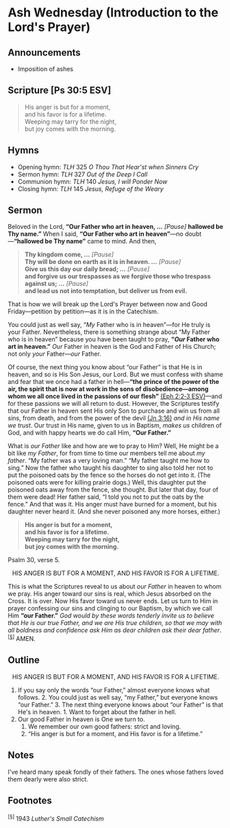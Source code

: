 <head>
<meta charset="utf-8">
<style>
</style>
<title>sermon</title>
</head>

# Ash Wednesday (Introduction to the Lord's Prayer)

## Announcements

* Imposition of ashes

## Scripture [Ps 30:5 ESV]

> His anger is but for a moment,  
> and his favor is for a lifetime.  
> Weeping may tarry for the night,  
> but joy comes with the morning.

## Hymns

* Opening hymn: _TLH_ 325 _O Thou That Hear'st when Sinners Cry_
* Sermon hymn: _TLH_ 327 _Out of the Deep I Call_
* Communion hymn: _TLH_ 140 _Jesus, I will Ponder Now_
* Closing hymn: _TLH_ 145 _Jesus, Refuge of the Weary_

## Sermon

Beloved in the Lord, **“Our Father who art in heaven, …** _[Pause]_ **hallowed be Thy name.”** When I said, **“Our Father who art in heaven”**—no doubt—**“hallowed be Thy name”** came to mind.
And then,

> **Thy kingdom come, …** _[Pause]_  
> **Thy will be done on earth as it is in heaven. …** _[Pause]_  
> **Give us this day our daily bread; …** _[Pause]_  
> **and forgive us our trespasses as we forgive those who trespass against us; …** _[Pause]_  
> **and lead us not into temptation, but deliver us from evil.**  

That is how we will break up the Lord's Prayer between now and Good Friday—petition by petition—as it is in the Catechism.

You could just as well say, “_My_ Father who is in heaven”—for He truly is your Father.
Nevertheless, there is something strange about “My Father who is in heaven” because you have
been taught to pray, **“_Our_ Father who art in heaven.”**
_Our_ Father in heaven is the God and Father of His Church; not only _your_ Father—_our_ Father.

Of course, the next thing you know about “our Father” is that He is in heaven,
and so is His Son Jesus, our Lord.
But we must confess with shame and fear that we once had a father in hell—**“the prince of the power of the air, the spirit that is now at work in the sons of disobedience—among whom we all once lived in the passions of our flesh”** [(Eph 2:2‑3 ESV)](http://www.esvbible.org/Ephesians%202%3A2-3/)—and for these passions we will all return to dust.
However, the Scriptures testify that our Father in heaven sent His only Son to purchase and win us from all sins, from death, and from the power of the devil [(Jn 3:16)](http://www.esvbible.org/John%203%3A16/) _and in His name we trust_.
Our trust in His name, given to us in Baptism, _makes us_ children of God,
and with happy hearts we do call Him, **“Our Father.”**

What is _our Father_ like and how are we to pray to Him? Well, He might be a bit like _my Father_, for from time to time our members tell me about _my father_.
“My father was a very loving man.” “My father taught me how to sing.”
Now the father who taught his daughter to sing also told her not to put the poisoned oats
by the fence so the horses do not get into it.
(The poisoned oats were for killing prairie dogs.)
Well, this daughter put the poisoned oats away from the fence, she thought.
But later that day, four of them were dead!
Her father said, “I told you not to put the oats by the fence.” And that was it.
His anger must have burned for a moment, but his daughter never heard it.
(And she never poisoned any more horses, either.)

> **His anger is but for a moment,**  
> **and his favor is for a lifetime.**  
> **Weeping may tarry for the night,**  
> **but joy comes with the morning.**

Psalm 30, verse 5.

<center>HIS ANGER IS BUT FOR A MOMENT, AND HIS FAVOR IS FOR A LIFETIME.</center>

This is what the Scriptures reveal to us about _our Father_ in heaven to whom we pray.
His anger toward our sins is real, which Jesus absorbed on the Cross. It is over.
Now His favor toward us never ends.
Let us turn to Him in prayer confessing our sins and clinging to our Baptism,
by which we call Him **“our Father.”** _God would by these words tenderly invite us to believe
that He is our true Father, and we are His true children, so that we may with all boldness and confidence
ask Him as dear children ask their dear father_.<sup>[<a name="id0002" href="#ftn.id0002">§</a>]</sup>
AMEN.

## Outline

<center>HIS ANGER IS BUT FOR A MOMENT, AND HIS FAVOR IS FOR A LIFETIME.</center>

1. If you say only the words “our Father,” almost everyone knows what follows.
    2. You could just as well say, “my Father,” but everyone knows “our Father.”
    3. The next thing everyone knows about “our Father” is that He's in heaven.
        1. Want to forget about the father in hell.
1. Our good Father in heaven is One we turn to.
    1. We remember our own good fathers: strict and loving.
    1. “His anger is but for a moment, and His favor is for a lifetime.”
    
## Notes

I've heard many speak fondly of their fathers. The ones whose fathers loved them dearly were also strict.

## Footnotes

<sup>[<a name="ftn.id0002" href="#id0002">§</a>]</sup>
1943 _Luther's Small Catechism_
